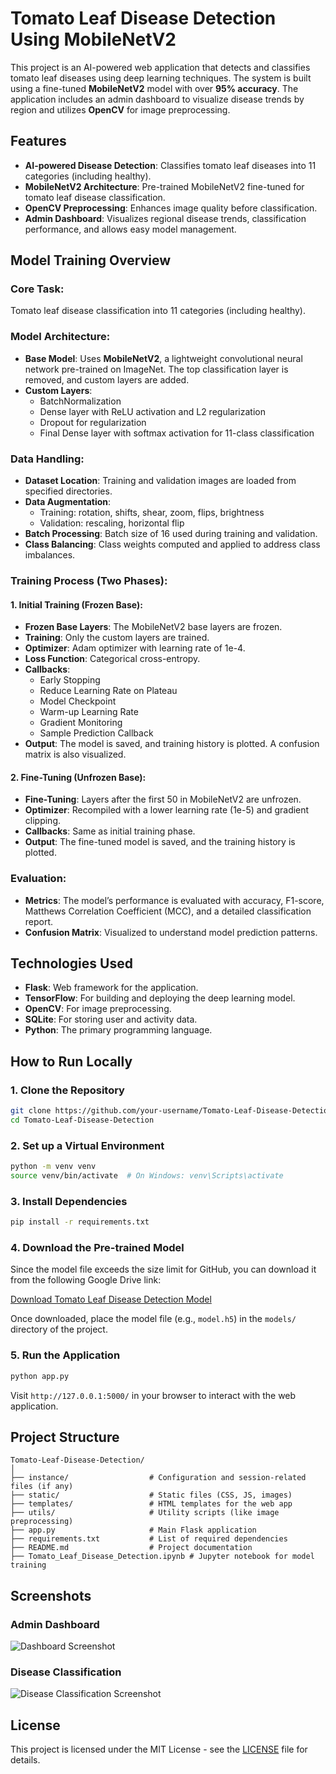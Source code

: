 # Tomato Leaf Disease Detection Using MobileNetV2

This project is an AI-powered web application that detects and classifies tomato leaf diseases using deep learning techniques. The system is built using a fine-tuned **MobileNetV2** model with over **95% accuracy**. The application includes an admin dashboard to visualize disease trends by region and utilizes **OpenCV** for image preprocessing.

## Features

- **AI-powered Disease Detection**: Classifies tomato leaf diseases into 11 categories (including healthy).
- **MobileNetV2 Architecture**: Pre-trained MobileNetV2 fine-tuned for tomato leaf disease classification.
- **OpenCV Preprocessing**: Enhances image quality before classification.
- **Admin Dashboard**: Visualizes regional disease trends, classification performance, and allows easy model management.

## Model Training Overview

### Core Task:
Tomato leaf disease classification into 11 categories (including healthy).

### Model Architecture:
- **Base Model**: Uses **MobileNetV2**, a lightweight convolutional neural network pre-trained on ImageNet. The top classification layer is removed, and custom layers are added.
- **Custom Layers**: 
  - BatchNormalization
  - Dense layer with ReLU activation and L2 regularization
  - Dropout for regularization
  - Final Dense layer with softmax activation for 11-class classification

### Data Handling:
- **Dataset Location**: Training and validation images are loaded from specified directories.
- **Data Augmentation**: 
  - Training: rotation, shifts, shear, zoom, flips, brightness
  - Validation: rescaling, horizontal flip
- **Batch Processing**: Batch size of 16 used during training and validation.
- **Class Balancing**: Class weights computed and applied to address class imbalances.

### Training Process (Two Phases):

#### 1. Initial Training (Frozen Base):
- **Frozen Base Layers**: The MobileNetV2 base layers are frozen.
- **Training**: Only the custom layers are trained.
- **Optimizer**: Adam optimizer with learning rate of 1e-4.
- **Loss Function**: Categorical cross-entropy.
- **Callbacks**: 
  - Early Stopping
  - Reduce Learning Rate on Plateau
  - Model Checkpoint
  - Warm-up Learning Rate
  - Gradient Monitoring
  - Sample Prediction Callback
- **Output**: The model is saved, and training history is plotted. A confusion matrix is also visualized.

#### 2. Fine-Tuning (Unfrozen Base):
- **Fine-Tuning**: Layers after the first 50 in MobileNetV2 are unfrozen.
- **Optimizer**: Recompiled with a lower learning rate (1e-5) and gradient clipping.
- **Callbacks**: Same as initial training phase.
- **Output**: The fine-tuned model is saved, and the training history is plotted.

### Evaluation:
- **Metrics**: The model’s performance is evaluated with accuracy, F1-score, Matthews Correlation Coefficient (MCC), and a detailed classification report.
- **Confusion Matrix**: Visualized to understand model prediction patterns.

## Technologies Used

- **Flask**: Web framework for the application.
- **TensorFlow**: For building and deploying the deep learning model.
- **OpenCV**: For image preprocessing.
- **SQLite**: For storing user and activity data.
- **Python**: The primary programming language.

## How to Run Locally

### 1. Clone the Repository
```bash
git clone https://github.com/your-username/Tomato-Leaf-Disease-Detection.git
cd Tomato-Leaf-Disease-Detection
```

### 2. Set up a Virtual Environment
```bash
python -m venv venv
source venv/bin/activate  # On Windows: venv\Scripts\activate
```

### 3. Install Dependencies
```bash
pip install -r requirements.txt
```

### 4. Download the Pre-trained Model

Since the model file exceeds the size limit for GitHub, you can download it from the following Google Drive link:

[Download Tomato Leaf Disease Detection Model](https://drive.google.com/file/d/1d4tUVId9oGwwgVu2nl7JW5rGXNFi3SUk/view?usp=drive_link)

Once downloaded, place the model file (e.g., `model.h5`) in the `models/` directory of the project.

### 5. Run the Application
```bash
python app.py
```

Visit `http://127.0.0.1:5000/` in your browser to interact with the web application.

## Project Structure

```
Tomato-Leaf-Disease-Detection/
│
├── instance/                  # Configuration and session-related files (if any)
├── static/                    # Static files (CSS, JS, images)
├── templates/                 # HTML templates for the web app
├── utils/                     # Utility scripts (like image preprocessing)
├── app.py                     # Main Flask application
├── requirements.txt           # List of required dependencies
├── README.md                  # Project documentation
├── Tomato_Leaf_Disease_Detection.ipynb # Jupyter notebook for model training
```

## Screenshots

### Admin Dashboard
![Dashboard Screenshot](screenshots/dashboard.png)

### Disease Classification
![Disease Classification Screenshot](screenshots/classification.png)

## License

This project is licensed under the MIT License - see the [LICENSE](LICENSE) file for details.
```

